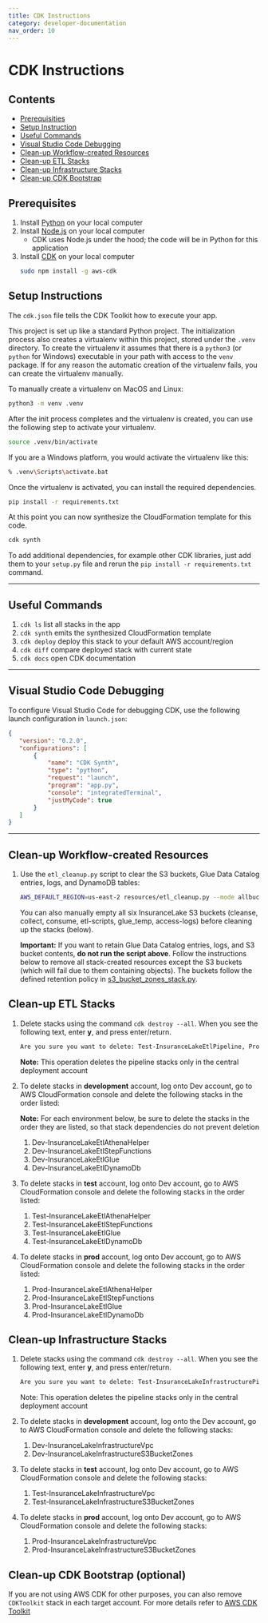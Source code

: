 ```yaml
---
title: CDK Instructions
category: developer-documentation
nav_order: 10
---
```

# CDK Instructions

## Contents

* [Prerequisities](#prerequisites)
* [Setup Instruction](#setup-instructions)
* [Useful Commands](#useful-commands)
* [Visual Studio Code Debugging](#visual-studio-code-debugging)
* [Clean-up Workflow-created Resources](#clean-up-workflow-created-resources)
* [Clean-up ETL Stacks](#clean-up-etl-stacks)
* [Clean-up Infrastructure Stacks](#clean-up-infrastructure-stacks)
* [Clean-up CDK Bootstrap](#clean-up-cdk-bootstrap-optional)

## Prerequisites

1. Install [Python](https://www.python.org/downloads/) on your local computer
1. Install [Node.js](https://nodejs.org/en/download/package-manager/) on your local computer
   - CDK uses Node.js under the hood; the code will be in Python for this application
1. Install [CDK](https://docs.aws.amazon.com/cdk/v2/guide/getting_started.html) on your local computer
   ```bash
   sudo npm install -g aws-cdk
   ```

## Setup Instructions

The `cdk.json` file tells the CDK Toolkit how to execute your app.

This project is set up like a standard Python project.  The initialization
process also creates a virtualenv within this project, stored under the `.venv`
directory.  To create the virtualenv it assumes that there is a `python3`
(or `python` for Windows) executable in your path with access to the `venv`
package. If for any reason the automatic creation of the virtualenv fails,
you can create the virtualenv manually.

To manually create a virtualenv on MacOS and Linux:

```bash
python3 -m venv .venv
```

After the init process completes and the virtualenv is created, you can use the following
step to activate your virtualenv.

```bash
source .venv/bin/activate
```

If you are a Windows platform, you would activate the virtualenv like this:

```bash
% .venv\Scripts\activate.bat
```

Once the virtualenv is activated, you can install the required dependencies.

```bash
pip install -r requirements.txt
```

At this point you can now synthesize the CloudFormation template for this code.

```bash
cdk synth
```

To add additional dependencies, for example other CDK libraries, just add
them to your `setup.py` file and rerun the `pip install -r requirements.txt`
command.

---

## Useful Commands

 1. `cdk ls`          list all stacks in the app
 1. `cdk synth`       emits the synthesized CloudFormation template
 1. `cdk deploy`      deploy this stack to your default AWS account/region
 1. `cdk diff`        compare deployed stack with current state
 1. `cdk docs`        open CDK documentation

 ---

## Visual Studio Code Debugging

 To configure Visual Studio Code for debugging CDK, use the following launch configuration in `launch.json`:

 ```json
 {
	"version": "0.2.0",
	"configurations": [
		{
			"name": "CDK Synth",
			"type": "python",
			"request": "launch",
			"program": "app.py",
			"console": "integratedTerminal",
			"justMyCode": true
		}
	]
}
```

---

## Clean-up Workflow-created Resources

1. Use the `etl_cleanup.py` script to clear the S3 buckets, Glue Data Catalog entries, logs, and DynamoDB tables:
   ```bash
   AWS_DEFAULT_REGION=us-east-2 resources/etl_cleanup.py --mode allbuckets
   ```

   You can also manually empty all six InsuranceLake S3 buckets (cleanse, collect, consume, etl-scripts, glue_temp, access-logs) before cleaning up the stacks (below).

   **Important:** If you want to retain Glue Data Catalog entries, logs, and S3 bucket contents, **do not run the script above**. Follow the instructions below to remove all stack-created resources except the S3 buckets (which will fail due to them containing objects). The buckets follow the defined retention policy in [s3_bucket_zones_stack.py](https://github.com/aws-samples/aws-insurancelake-infrastructure/blob/main/lib/s3_bucket_zones_stack.py#L45).

## Clean-up ETL Stacks

1. Delete stacks using the command `cdk destroy --all`. When you see the following text, enter **y**, and press enter/return.

   ```bash
   Are you sure you want to delete: Test-InsuranceLakeEtlPipeline, Prod-InsuranceLakeEtlPipeline, Dev-InsuranceLakeEtlPipeline (y/n)?
   ```

   **Note:** This operation deletes the pipeline stacks only in the central deployment account

1. To delete stacks in **development** account, log onto Dev account, go to AWS CloudFormation console and delete the following stacks in the order listed:

   **Note:** For each environment below, be sure to delete the stacks in the order they are listed, so that stack dependencies do not prevent deletion

   1. Dev-InsuranceLakeEtlAthenaHelper
   1. Dev-InsuranceLakeEtlStepFunctions
   1. Dev-InsuranceLakeEtlGlue
   1. Dev-InsuranceLakeEtlDynamoDb

1. To delete stacks in **test** account, log onto Dev account, go to AWS CloudFormation console and delete the following stacks in the order listed:

   1. Test-InsuranceLakeEtlAthenaHelper
   1. Test-InsuranceLakeEtlStepFunctions
   1. Test-InsuranceLakeEtlGlue
   1. Test-InsuranceLakeEtlDynamoDb

1. To delete stacks in **prod** account, log onto Dev account, go to AWS CloudFormation console and delete the following stacks in the order listed:

   1. Prod-InsuranceLakeEtlAthenaHelper
   1. Prod-InsuranceLakeEtlStepFunctions
   1. Prod-InsuranceLakeEtlGlue
   1. Prod-InsuranceLakeEtlDynamoDb

## Clean-up Infrastructure Stacks

1. Delete stacks using the command `cdk destroy --all`. When you see the following text, enter **y**, and press enter/return.

   ```bash
   Are you sure you want to delete: Test-InsuranceLakeInfrastructurePipeline, Prod-InsuranceLakeInfrastructurePipeline, Dev-InsuranceLakeInfrastructurePipeline (y/n)?
   ```

   Note: This operation deletes the pipeline stacks only in the central deployment account

1. To delete stacks in **development** account, log onto the Dev account, go to AWS CloudFormation console and delete the following stacks:

   1. Dev-InsuranceLakeInfrastructureVpc
   1. Dev-InsuranceLakeInfrastructureS3BucketZones

1. To delete stacks in **test** account, log onto Dev account, go to AWS CloudFormation console and delete the following stacks:

   1. Test-InsuranceLakeInfrastructureVpc
   1. Test-InsuranceLakeInfrastructureS3BucketZones

1. To delete stacks in **prod** account, log onto Dev account, go to AWS CloudFormation console and delete the following stacks:

   1. Prod-InsuranceLakeInfrastructureVpc
   1. Prod-InsuranceLakeInfrastructureS3BucketZones

## Clean-up CDK Bootstrap (optional)

If you are not using AWS CDK for other purposes, you can also remove `CDKToolkit` stack in each target account. For more details refer to [AWS CDK Toolkit](https://docs.aws.amazon.com/cdk/latest/guide/cli.html)